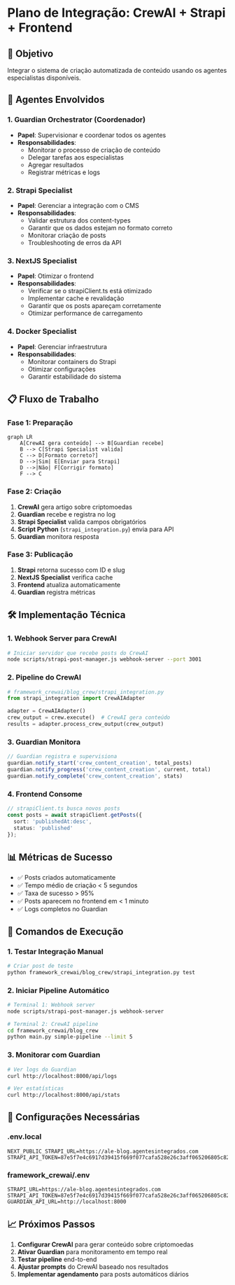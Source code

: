 # Plano de Integração: CrewAI + Strapi + Frontend

## 🎯 Objetivo
Integrar o sistema de criação automatizada de conteúdo usando os agentes especialistas disponíveis.

## 🤖 Agentes Envolvidos

### 1. Guardian Orchestrator (Coordenador)
- **Papel**: Supervisionar e coordenar todos os agentes
- **Responsabilidades**:
  - Monitorar o processo de criação de conteúdo
  - Delegar tarefas aos especialistas
  - Agregar resultados
  - Registrar métricas e logs

### 2. Strapi Specialist
- **Papel**: Gerenciar a integração com o CMS
- **Responsabilidades**:
  - Validar estrutura dos content-types
  - Garantir que os dados estejam no formato correto
  - Monitorar criação de posts
  - Troubleshooting de erros da API

### 3. NextJS Specialist  
- **Papel**: Otimizar o frontend
- **Responsabilidades**:
  - Verificar se o strapiClient.ts está otimizado
  - Implementar cache e revalidação
  - Garantir que os posts apareçam corretamente
  - Otimizar performance de carregamento

### 4. Docker Specialist
- **Papel**: Gerenciar infraestrutura
- **Responsabilidades**:
  - Monitorar containers do Strapi
  - Otimizar configurações
  - Garantir estabilidade do sistema

## 📋 Fluxo de Trabalho

### Fase 1: Preparação
```mermaid
graph LR
    A[CrewAI gera conteúdo] --> B[Guardian recebe]
    B --> C[Strapi Specialist valida]
    C --> D[Formato correto?]
    D -->|Sim| E[Enviar para Strapi]
    D -->|Não| F[Corrigir formato]
    F --> C
```

### Fase 2: Criação
1. **CrewAI** gera artigo sobre criptomoedas
2. **Guardian** recebe e registra no log
3. **Strapi Specialist** valida campos obrigatórios
4. **Script Python** (`strapi_integration.py`) envia para API
5. **Guardian** monitora resposta

### Fase 3: Publicação
1. **Strapi** retorna sucesso com ID e slug
2. **NextJS Specialist** verifica cache
3. **Frontend** atualiza automaticamente
4. **Guardian** registra métricas

## 🛠️ Implementação Técnica

### 1. Webhook Server para CrewAI
```bash
# Iniciar servidor que recebe posts do CrewAI
node scripts/strapi-post-manager.js webhook-server --port 3001
```

### 2. Pipeline do CrewAI
```python
# framework_crewai/blog_crew/strapi_integration.py
from strapi_integration import CrewAIAdapter

adapter = CrewAIAdapter()
crew_output = crew.execute()  # CrewAI gera conteúdo
results = adapter.process_crew_output(crew_output)
```

### 3. Guardian Monitora
```typescript
// Guardian registra e supervisiona
guardian.notify_start('crew_content_creation', total_posts)
guardian.notify_progress('crew_content_creation', current, total)
guardian.notify_complete('crew_content_creation', stats)
```

### 4. Frontend Consome
```typescript
// strapiClient.ts busca novos posts
const posts = await strapiClient.getPosts({
  sort: 'publishedAt:desc',
  status: 'published'
});
```

## 📊 Métricas de Sucesso

- ✅ Posts criados automaticamente
- ✅ Tempo médio de criação < 5 segundos
- ✅ Taxa de sucesso > 95%
- ✅ Posts aparecem no frontend em < 1 minuto
- ✅ Logs completos no Guardian

## 🚀 Comandos de Execução

### 1. Testar Integração Manual
```bash
# Criar post de teste
python framework_crewai/blog_crew/strapi_integration.py test
```

### 2. Iniciar Pipeline Automático
```bash
# Terminal 1: Webhook server
node scripts/strapi-post-manager.js webhook-server

# Terminal 2: CrewAI pipeline
cd framework_crewai/blog_crew
python main.py simple-pipeline --limit 5
```

### 3. Monitorar com Guardian
```bash
# Ver logs do Guardian
curl http://localhost:8000/api/logs

# Ver estatísticas
curl http://localhost:8000/api/stats
```

## 🔧 Configurações Necessárias

### .env.local
```env
NEXT_PUBLIC_STRAPI_URL=https://ale-blog.agentesintegrados.com
STRAPI_API_TOKEN=87e5f7e4c6917d39415f669f077cafa528e26c3aff065206805c82daa7e6ede2941bb783992ab6a8fc0f31f45b239dce9915b8a161d41ff312529464da6f9501218cb15b375253cfad94df96fb61286ca4e96558dfc37d36bbdb58214fd7bf76dcec1c61a3c7c1d9d00d541dc14c7d158463432f252708b9b421a02f65e0defb
```

### framework_crewai/.env
```env
STRAPI_URL=https://ale-blog.agentesintegrados.com
STRAPI_API_TOKEN=87e5f7e4c6917d39415f669f077cafa528e26c3aff065206805c82daa7e6ede2941bb783992ab6a8fc0f31f45b239dce9915b8a161d41ff312529464da6f9501218cb15b375253cfad94df96fb61286ca4e96558dfc37d36bbdb58214fd7bf76dcec1c61a3c7c1d9d00d541dc14c7d158463432f252708b9b421a02f65e0defb
GUARDIAN_API_URL=http://localhost:8000
```

## 📈 Próximos Passos

1. **Configurar CrewAI** para gerar conteúdo sobre criptomoedas
2. **Ativar Guardian** para monitoramento em tempo real
3. **Testar pipeline** end-to-end
4. **Ajustar prompts** do CrewAI baseado nos resultados
5. **Implementar agendamento** para posts automáticos diários